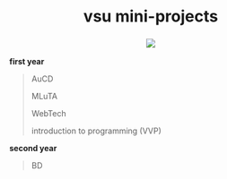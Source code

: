 <h1 align="center">
  vsu mini-projects 
</h1>

<h3 align="center">
  <img src="https://i.pinimg.com/originals/48/a0/37/48a037b61ac1dbd4bd2bf90f8e99613d.gif">
</h3>

**first year**
> AuCD
> 
> MLuTA
>
> WebTech
> 
> introduction to programming (VVP)

**second year**
> BD
